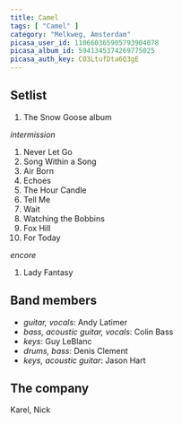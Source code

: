 ```yaml
---
title: Camel
tags: [ "Camel" ]
category: "Melkweg, Amsterdam"
picasa_user_id: 110660365905793904078
picasa_album_id: 5941345374269775025
picasa_auth_key: CO3LtufDta6Q3gE
---
```

Setlist
-------
1. The Snow Goose album

_intermission_

1. Never Let Go
1. Song Within a Song
1. Air Born
1. Echoes
1. The Hour Candle
1. Tell Me
1. Wait
1. Watching the Bobbins
1. Fox Hill
1. For Today

_encore_

1. Lady Fantasy

Band members
------------
* _guitar, vocals_: Andy Latimer
* _bass, acoustic guitar, vocals_: Colin Bass
* _keys_: Guy LeBlanc
* _drums, bass_: Denis Clement
* _keys, acoustic guitar_: Jason Hart

The company
-----------
Karel, Nick
